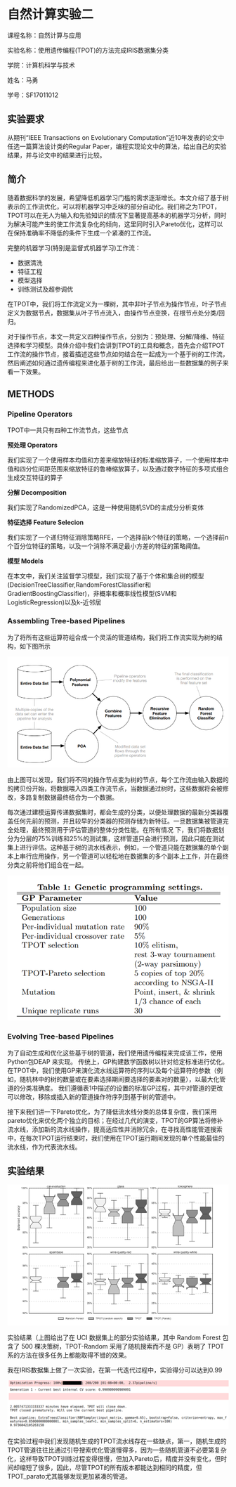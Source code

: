 # 自然计算实验二

课程名称：自然计算与应用

实验名称：使用遗传编程(TPOT)的方法完成IRIS数据集分类

学院：计算机科学与技术

姓名：马勇

学号：SF17011012





## 实验要求

从期刊“IEEE Transactions on Evolutionary Computation”近10年发表的论文中任选一篇算法设计类的Regular Paper，编程实现论文中的算法，给出自己的实验结果，并与论文中的结果进行比较。


## 简介

随着数据科学的发展，希望降低机器学习门槛的需求逐渐增长。本文介绍了基于树表示的工作流优化，可以将机器学习中乏味的部分自动化。我们称之为TPOT，TPOT可以在无人为输入和先验知识的情况下显著提高基本的机器学习分析，同时为解决可能产生的使工作流复杂化的倾向，这里同时引入Pareto优化，这样可以在保持准确率不降低的条件下生成一个紧凑的工作流。

完整的机器学习(特别是监督式机器学习)工作流：

- 数据清洗
- 特征工程
- 模型选择
- 训练测试及超参调优

在TPOT中，我们将工作流定义为一棵树，其中非叶子节点为操作节点，叶子节点定义为数据节点，数据集从叶子节点流入，由操作节点变换，在根节点处分类/回归。

对于操作节点，本文一共定义四种操作节点，分别为：预处理、分解/降维、特征选择和学习模型。具体介绍中我们会讲到TPOT的工具和概念，首先会介绍TPOT工作流的操作节点，接着描述这些节点如何结合在一起成为一个基于树的工作流，然后阐述如何通过遗传编程来进化基于树的工作流，最后给出一些数据集的例子来看一下效果。

## METHODS

### Pipeline Operators

TPOT中一共只有四种工作流节点，这些节点

**预处理 Operators** 

我们实现了一个使用样本均值和方差来缩放特征的标准缩放算子，一个使用样本中值和四分位间距范围来缩放特征的鲁棒缩放算子，以及通过数字特征的多项式组合生成交互特征的算子

**分解 Decomposition**

我们实现了RandomizedPCA，这是一种使用随机SVD的主成分分析变体

**特征选择 Feature Selecion**

我们实现了一个递归特征消除策略RFE，一个选择前k个特征的策略，一个选择前n个百分位特征的策略，以及一个消除不满足最小方差的特征的策略阈值。

**模型 Models**

在本文中，我们关注监督学习模型，我们实现了基于个体和集合树的模型(DecisionTreeClassifier,RandomForestClassifier和GradientBoostingClassifier)，非概率和概率线性模型(SVM和LogisticRegression)以及k-近邻居

### Assembling Tree-based Pipelines

为了将所有这些运算符组合成一个灵活的管道结构，我们将工作流实现为树的结构，如下图所示

![TPOT](https://github.com/Qitingshe/Qitingshe.github.io/raw/master/_posts/assets/TPOT_tree.png)

由上图可以发现，我们将不同的操作节点变为树的节点，每个工作流由输入数据的的拷贝份开始，将数据喂入四类工作流节点，当数据通过树时，这些数据将会被修改，多路复制数据最终结合为一个数据。

每次通过建模运算传递数据集时，都会生成的分类，以便处理数据的最新分类器覆盖任何先前的预测，并且较早的分类器的预测存储为新特征。一旦数据集被管道完全处理，最终预测用于评估管道的整体分类性能。在所有情况 下，我们将数据划分为分层的75%训练和25%的测试集，这样管道只会进行预测，因此只能在测试集上进行评估。这种基于树的流水线表示，例如，一个管道只能在数据集的单个副本上串行应用操作，另一个管道可以轻松地在数据集的多个副本上工作，并在最终分类之前将他们组合在一起。

![](https://github.com/Qitingshe/Qitingshe.github.io/raw/master/_posts/assets/TPOT_gen.png)

### Evolving Tree-based Pipelines

为了自动生成和优化这些基于树的管道，我们使用遗传编程来完成该工作，使用Python包DEAP 来实现。 传统上，GP构建数学函数树以针对给定标准进行优化。 在TPOT中，我们使用GP来演化流水线运算符的序列以及每个运算符的参数（例如，随机林中的树的数量或在要素选择期间要选择的要素对的数量），以最大化管道的分类准确度。 我们遵循表1中描述的设置的标准GP过程，其中对管道的更改可以修改，移除或插入新的管道操作符序列到基于树的管道中。

接下来我们讲一下Pareto优化，为了降低流水线分类的总体复杂度，我们采用pareto优化来优化两个独立的目标；在经过几代的演变，TPOT的GP算法将修补流水线，添加新的流水线操作，提高适应性并消除冗余，在寻找高性能管道搜索中，在每次TPOT运行结束时，我们使用在TPOT运行期间发现的单个性能最佳的流水线，作为代表流水线。



## 实验结果



![](https://github.com/Qitingshe/Qitingshe.github.io/raw/master/_posts/assets/TPOT_res.png)

实验结果（上图给出了在 UCI 数据集上的部分实验结果，其中 Random Forest 包含了 500 棵决策树，TPOT-Random 采用了随机搜索而不是 GP）表明了 TPOT 系的方法在很多任务上都能取得不错的效果。

我在IRIS数据集上做了一次实验，在第一代迭代过程中，实验得分可以达到0.99

![](https://github.com/Qitingshe/Qitingshe.github.io/raw/master/_posts/assets/TPOT_test.png)

在实验过程中我们发现随机生成的TPOT流水线存在一些缺点，第一，随机生成的TPOT管道往往比通过引导搜索优化管道慢得多，因为一些随机管道不必要第复杂化，这样导致TPOT训练过程变得很慢，但加入Pareto后，精度并没有变化，但时间却缩短了很多，因此，尽管TPOT的所有版本都能达到相同的精度，但TPOT_parato尤其能够发现更加紧凑的管道。